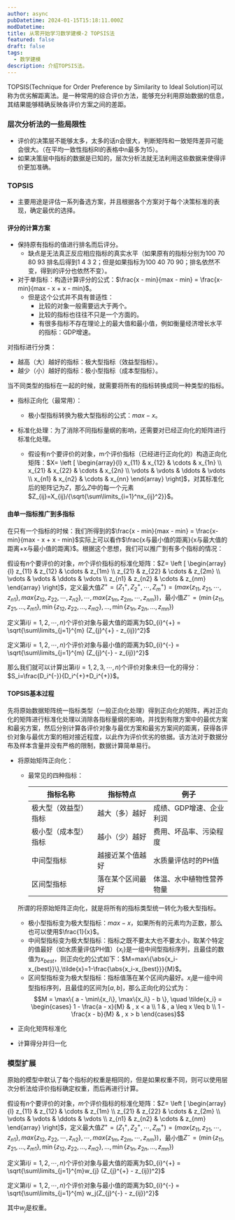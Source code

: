 ```yaml
---
author: async
pubDatetime: 2024-01-15T15:18:11.000Z
modDatetime: 
title: 从零开始学习数学建模-2 TOPSIS法
featured: false
draft: false
tags:
  - 数学建模
description: 介绍TOPSIS法。
---
```

TOPSIS(Technique for Order Preference by Similarity to Ideal Solution)可以称为优劣解距离法。是一种常用的综合评价方法，能够充分利用原始数据的信息，其结果能够精确反映各评价方案之间的差距。

### 层次分析法的一些局限性

- 评价的决策层不能够太多，太多的话n会很大，判断矩阵和一致矩阵差异可能会很大。（在平均一致性指标RI的表格中n最多为15）。
- 如果决策层中指标的数据是已知的，层次分析法就无法利用这些数据来使得评价更加准确。

### TOPSIS

- 主要用途是评估一系列备选方案，并且根据各个方案对于每个决策标准的表现，确定最优的选择。

#### 评分的计算方案

- 保持原有指标的值进行排名而后评分。
  - 缺点是无法真正反应相应指标的真实水平（如果原有的指标分别为100 70 80 93 排名后得到1 4 3 2；但是如果指标为100 40 70 90；排名依然不变，得到的评分也依然不变）。
- 对于单指标：构造计算评分的公式：$\frac{x - min}{max - min} = \frac{x- min}{max - x + x - min}$。
  - 但是这个公式并不具有普适性：
    - 比较的对象一般需要远大于两个。
    - 比较的指标也往往不只是一个方面的。
    - 有很多指标不存在理论上的最大值和最小值，例如衡量经济增长水平的指标：GDP增速。

对指标进行分类：

- 越高（大）越好的指标：极大型指标（效益型指标）。
- 越少（小）越好的指标：极小型指标（成本型指标）。

当不同类型的指标在一起的时候，就需要将所有的指标转换成同一种类型的指标。

- 指标正向化（最常用）：
  - 极小型指标转换为极大型指标的公式：$max-x$。

- 标准化处理：为了消除不同指标量纲的影响，还需要对已经正向化的矩阵进行标准化处理。
  - 假设有n个要评价的对象，m个评价指标（已经进行正向化的）构造正向化矩阵：$X= \left [ \begin{array}{l} x_{11} & x_{12} & \cdots & x_{1n} \\ x_{21} & x_{22} & \cdots & x_{2n} \\ \vdots & \vdots & \ddots & \vdots \\ x_{n1} & x_{n2} & \cdots & x_{nn} \end{array} \right]$，对其标准化后的矩阵记为$Z$，那么$Z$中的每一个元素$Z_{ij}=X_{ij}/{\sqrt{\sum\limits_{i=1}^nx_{ij}^2}}$。

#### 由单一指标推广到多指标

在只有一个指标的时候：我们所得到的$\frac{x - min}{max - min} = \frac{x- min}{max - x + x - min}$实际上可以看作$\frac{x与最小值的距离}{x与最大值的距离+x与最小值的距离}$。根据这个思想，我们可以推广到有多个指标的情况：

假设有$n$个要评价的对象，$m$个评价指标的标准化矩阵：$Z= \left [ \begin{array}{l} z_{11} & z_{12} & \cdots & z_{1m} \\ z_{21} & z_{22} & \cdots & z_{2m} \\ \vdots & \vdots & \ddots & \vdots \\ z_{n1} & z_{n2} & \cdots & z_{nm} \end{array} \right]$，定义最大值$Z^{+}=(Z^{+}_1,Z^{+}_2,\cdots,Z^{+}_m) = (max\{z_{11},z_{21},\cdots, z_{n1}\},max\{z_{12},z_{22},\cdots, z_{n2}\},\cdots,max\{z_{1m},z_{2m},\cdots,z_{nm}\})$，最小值$Z^{-} = (\min\{z_{11}, z_{21}, \dots, z_{m1}\}, \min\{z_{12}, z_{22}, \dots, z_{m2}\}, \dots, \min\{z_{1n}, z_{2n}, \dots, z_{mn}\})$

定义第$i(i=1,2,\cdots,n)$个评价对象与最大值的距离为$D_{i}^{+} = \sqrt{\sum\limits_{j=1}^{m} (Z_{j}^{+} - z_{ij})^2}$

定义第$i(i=1,2,\cdots,n)$个评价对象与最小值的距离为$D_{i}^{-} = \sqrt{\sum\limits_{j=1}^{m} (Z_{j}^{-} - z_{ij})^2}$

那么我们就可以计算出第$i(i=1,2,3,\cdots,n)$个评价对象未归一化的得分：$S_i=\frac{D_i^{-}}{D_i^{+}+D_i^{+}}$。

#### TOPSIS基本过程

先将原始数据矩阵统一指标类型（一般正向化处理）得到正向化的矩阵，再对正向化的矩阵进行标准化处理以消除各指标量纲的影响，并找到有限方案中的最优方案和最劣方案，然后分别计算各评价对象与最优方案和最劣方案间的距离，获得各评价对象与最优方案的相对接近程度，以此作为评价优劣的依据。该方法对于数据分布及样本含量并没有严格的限制，数据计算简单易行。

- 将原始矩阵正向化：

  - 最常见的四种指标：

    | 指标名称             | 指标特点         | 例子                     |
    | -------------------- | ---------------- | ------------------------ |
    | 极大型（效益型）指标 | 越大（多）越好   | 成绩、GDP增速、企业利润  |
    | 极小型（成本型）指标 | 越小（少）越好   | 费用、坏品率、污染程度   |
    | 中间型指标           | 越接近某个值越好 | 水质量评估时的PH值       |
    | 区间型指标           | 落在某个区间最好 | 体温、水中植物性营养物量 |

  所谓的将原始矩阵正向化，就是将所有的指标类型统一转化为极大型指标。

  - 极小型指标变为极大型指标：$max-x$，如果所有的元素均为正数，那么也可以使用$\frac{1}{x}$。
  - 中间型指标变为极大型指标：指标之既不要太大也不要太小，取某个特定的值最好（如水质量评估PH值）$\{x_i\}$是一组中间型指标序列，且最佳的数值为$x_{best}$，则正向化的公式如下：$M=max\{\abs{x_i-x_{best}}\},\tilde{x}=1-\frac{\abs{x_i-x_{best}}}{M}$。
  - 区间型指标变为极大型指标：指标值落在某个区间内最好。${x_i}$是一组中间型指标序列，且最佳的区间为$[a,b]$，那么正向化的公式为：$$M = \max\{ a - \min\{x_i\}, \max\{x_i\} - b \}, \quad \tilde{x_i} = 
    \begin{cases} 
      1 - \frac{a - x}{M} & , x < a \\
      1 & , a \leq x \leq b \\
      1 - \frac{x - b}{M} & , x > b 
    \end{cases}$$

- 正向化矩阵标准化
- 计算得分并归一化

### 模型扩展

原始的模型中默认了每个指标的权重是相同的，但是如果权重不同，则可以使用层次分析法给评价指标确定权重，而后再进行计算。

假设有$n$个要评价的对象，$m$个评价指标的标准化矩阵：$Z= \left [ \begin{array}{l} z_{11} & z_{12} & \cdots & z_{1m} \\ z_{21} & z_{22} & \cdots & z_{2m} \\ \vdots & \vdots & \ddots & \vdots \\ z_{n1} & z_{n2} & \cdots & z_{nm} \end{array} \right]$，定义最大值$Z^{+}=(Z^{+}_1,Z^{+}_2,\cdots,Z^{+}_m) = (max\{z_{11},z_{21},\cdots, z_{n1}\},max\{z_{12},z_{22},\cdots, z_{n2}\},\cdots,max\{z_{1m},z_{2m},\cdots,z_{nm}\})$，最小值$Z^{-} = (\min\{z_{11}, z_{21}, \dots, z_{m1}\}, \min\{z_{12}, z_{22}, \dots, z_{m2}\}, \dots, \min\{z_{1n}, z_{2n}, \dots, z_{mn}\})$

定义第$i(i=1,2,\cdots,n)$个评价对象与最大值的距离为$D_{i}^{+} = \sqrt{\sum\limits_{j=1}^{m}w_{j} (Z_{j}^{+} - z_{ij})^2}$

定义第$i(i=1,2,\cdots,n)$个评价对象与最小值的距离为$D_{i}^{-} = \sqrt{\sum\limits_{j=1}^{m} w_j(Z_{j}^{-} - z_{ij})^2}$

其中$w_j$是权重。




